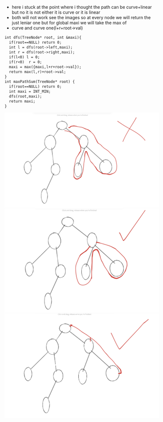 * here i stuck at the point where i thought the path can be curve+linear but no it is not either it is curve or it is linear
* both will not work see the images so at every node we will return the just leniar one but for global maxi we will take the max of
* curve and curve one(l+r+root->val)
```
int dfs(TreeNode* root, int &maxi){
  if(root==NULL) return 0;
  int l = dfs(root->left,maxi);
  int r = dfs(root->right,maxi);
  if(l<0) l = 0;
  if(r<0)  r = 0;
  maxi = max({maxi,l+r+root->val});
  return max(l,r)+root->val;
}
int maxPathSum(TreeNode* root) {
  if(root==NULL) return 0;
  int maxi = INT_MIN;
  dfs(root,maxi);
  return maxi;
}
```

![mps_wrong](mps_wrong.png)
![mps_right_curve](mps_right_curve.png)
![mps_right_linear](mps_right_linear.png)
